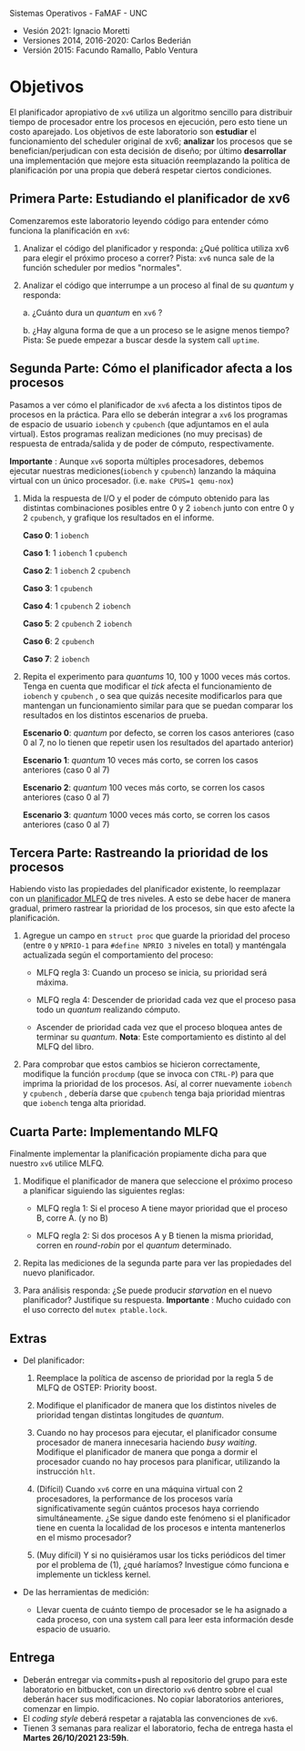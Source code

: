 Sistemas Operativos - FaMAF - UNC

* Vesión 2021: Ignacio Moretti
* Versiones 2014, 2016-2020: Carlos Bederián
* Versión 2015: Facundo Ramallo, Pablo Ventura

# Objetivos
El planificador apropiativo de `xv6` utiliza un algoritmo sencillo para distribuir tiempo de procesador entre los procesos en ejecución, pero esto tiene un costo
aparejado. Los objetivos de este laboratorio son **estudiar** el funcionamiento del scheduler original de xv6; **analizar** los procesos que se benefician/perjudican con esta
decisión de diseño; por último **desarrollar** una implementación que mejore esta situación reemplazando la política de planificación por una propia que deberá
respetar ciertos condiciones.

## Primera Parte: Estudiando el planificador de xv6

Comenzaremos este laboratorio leyendo código para entender cómo funciona la planificación en `xv6`:

1. Analizar el código del planificador y responda: ¿Qué política utiliza xv6 para elegir el próximo proceso a correr? Pista: `xv6` nunca sale de la función
scheduler por medios "normales".

2. Analizar el código que interrumpe a un proceso al final de su *quantum* y responda:

    a. ¿Cuánto dura un *quantum* en `xv6` ?

    b. ¿Hay alguna forma de que a un proceso se le asigne menos tiempo?
    Pista: Se puede empezar a buscar desde la system call `uptime`.

## Segunda Parte: Cómo el planificador afecta a los procesos

Pasamos a ver cómo el planificador de `xv6` afecta a los distintos tipos de procesos en la práctica. Para ello se deberán integrar a `xv6` los programas de espacio de usuario `iobench` y `cpubench` (que adjuntamos en el aula virtual). Estos programas realizan mediciones (no muy precisas) de respuesta de entrada/salida y de
poder de cómputo, respectivamente.

**Importante** : Aunque `xv6` soporta múltiples procesadores, debemos ejecutar nuestras mediciones(`iobench` y `cpubench`) lanzando la máquina virtual con un único procesador. (i.e. `make CPUS=1 qemu-nox`)

1. Mida la respuesta de I/O y el poder de cómputo obtenido para las distintas combinaciones posibles entre 0 y 2 `iobench` junto con entre 0 y 2 `cpubench`, y grafique los resultados en el informe.


    **Caso 0**: 1 `iobench`


    **Caso 1**: 1 `iobench` 1 `cpubench` 


    **Caso 2**: 1 `iobench` 2 `cpubench`


    **Caso 3**: 1 `cpubench`


    **Caso 4**: 1 `cpubench` 2 `iobench`


    **Caso 5**: 2 `cpubench` 2 `iobench`


    **Caso 6**: 2 `cpubench`


    **Caso 7**: 2 `iobench`

2. Repita el experimento para *quantums* 10, 100 y 1000 veces más cortos. Tenga en cuenta que modificar el *tick* afecta el funcionamiento de `iobench` y
`cpubench` , o sea que quizás necesite modificarlos para que mantengan un funcionamiento similar para que se puedan comparar los resultados en los
distintos escenarios de prueba.

    **Escenario 0**: *quantum* por defecto, se corren los casos anteriores (caso 0 al 7, no lo tienen que repetir usen los resultados del apartado anterior)

    **Escenario 1**: *quantum* 10 veces más corto, se corren los casos anteriores (caso 0 al 7)

    **Escenario 2**: *quantum* 100 veces más corto, se corren los casos anteriores (caso 0 al 7)

    **Escenario 3**: *quantum* 1000 veces más corto, se corren los casos anteriores (caso 0 al 7)

## Tercera Parte: Rastreando la prioridad de los procesos

Habiendo visto las propiedades del planificador existente, lo reemplazar con un [planificador MLFQ](http://pages.cs.wisc.edu/~remzi/OSTEP/cpu-sched-mlfq.pdf) de tres niveles. A esto se debe hacer de manera gradual, primero rastrear la prioridad de los procesos, sin que esto afecte la planificación.

1. Agregue un campo en `struct proc` que guarde la prioridad del proceso (entre `0` y `NPRIO-1` para `#define NPRIO 3` niveles en total) y manténgala
actualizada según el comportamiento del proceso:

    * MLFQ regla 3: Cuando un proceso se inicia, su prioridad será máxima.

    * MLFQ regla 4: Descender de prioridad cada vez que el proceso pasa todo un *quantum* realizando cómputo.

    * Ascender de prioridad cada vez que el proceso bloquea antes de terminar su *quantum*. **Nota**: Este comportamiento es distinto al del MLFQ del libro.

2. Para comprobar que estos cambios se hicieron correctamente, modifique la función `procdump` (que se invoca con `CTRL-P`) para que imprima la prioridad
de los procesos. Así, al correr nuevamente `iobench` y `cpubench` , debería darse que `cpubench` tenga baja prioridad mientras que `iobench` tenga alta prioridad.

## Cuarta Parte: Implementando MLFQ

Finalmente implementar la planificación propiamente dicha para que nuestro `xv6` utilice MLFQ.

1. Modifique el planificador de manera que seleccione el próximo proceso a planificar siguiendo las siguientes reglas:

    * MLFQ regla 1: Si el proceso A tiene mayor prioridad que el proceso B, corre A. (y no B)

    * MLFQ regla 2: Si dos procesos A y B tienen la misma prioridad, corren en *round-robin* por el *quantum* determinado.

2. Repita las mediciones de la segunda parte para ver las propiedades del nuevo planificador.

3. Para análisis responda: ¿Se puede producir *starvation* en el nuevo planificador? Justifique su respuesta.
**Importante** : Mucho cuidado con el uso correcto del `mutex ptable.lock`.


## Extras

* Del planificador:
    1. Reemplace la política de ascenso de prioridad por la regla 5 de MLFQ de OSTEP: Priority boost.

    2. Modifique el planificador de manera que los distintos niveles de prioridad tengan distintas longitudes de *quantum*.

    3. Cuando no hay procesos para ejecutar, el planificador consume procesador de manera innecesaria haciendo *busy waiting*. Modifique el planificador de manera que ponga a dormir el procesador cuando no hay procesos para planificar, utilizando la instrucción `hlt`.
    
    4. (Difícil) Cuando `xv6` corre en una máquina virtual con 2 procesadores, la performance de los procesos varía significativamente según cuántos procesos haya corriendo simultáneamente. ¿Se sigue dando este fenómeno si el planificador tiene en cuenta la localidad de los procesos e intenta
    mantenerlos en el mismo procesador?

    5. (Muy difícil) Y si no quisiéramos usar los ticks periódicos del timer por el problema de (1), ¿qué haríamos? Investigue cómo funciona e implemente un tickless kernel.

* De las herramientas de medición:
    

    * Llevar cuenta de cuánto tiempo de procesador se le ha asignado a cada proceso, con una system call para leer esta información desde espacio de usuario.

## Entrega

* Deberán entregar via commits+push al repositorio del grupo para este laboratorio en bitbucket, con un directorio `xv6` dentro sobre el cual deberán hacer sus modificaciones. No copiar laboratorios anteriores, comenzar en limpio.
* El *coding style* deberá respetar a rajatabla las convenciones de `xv6`.
* Tienen 3 semanas para realizar el laboratorio, fecha de entrega hasta el **Martes 26/10/2021 23:59h**.